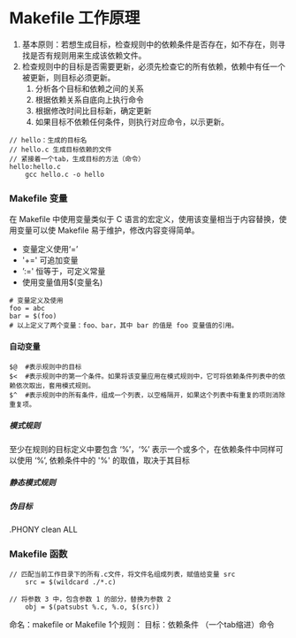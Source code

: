 # Makefile 工作原理
1. 基本原则：若想生成目标，检查规则中的依赖条件是否存在，如不存在，则寻找是否有规则用来生成该依赖文件。
2. 检查规则中的目标是否需要更新，必须先检查它的所有依赖，依赖中有任一个被更新，则目标必须更新。
   1. 分析各个目标和依赖之间的关系
   2. 根据依赖关系自底向上执行命令
   3. 根据修改时间比目标新，确定更新
   4. 如果目标不依赖任何条件，则执行对应命令，以示更新。

```
// hello：生成的目标名
// hello.c 生成目标依赖的文件
// 紧接着一个tab，生成目标的方法（命令）
hello:hello.c           
	gcc hello.c -o hello
```

### Makefile 变量
在 Makefile 中使用变量类似于 C 语言的宏定义，使用该变量相当于内容替换，使用变量可以使 Makefile 易于维护，修改内容变得简单。
+ 变量定义使用‘=’
+ '+=' 可追加变量
+ ’:=' 恒等于，可定义常量
+ 使用变量值用$(变量名)
```
# 变量定义及使用
foo = abc
bar = $(foo)
# 以上定义了两个变量：foo、bar，其中 bar 的值是 foo 变量值的引用。
```

#### 自动变量
```
$@  #表示规则中的目标
$<  #表示规则中的第一个条件。如果将该变量应用在模式规则中，它可将依赖条件列表中的依赖依次取出，套用模式规则。
$^  #表示规则中的所有条件，组成一个列表，以空格隔开，如果这个列表中有重复的项则消除重复项。
```

##### 模式规则
至少在规则的目标定义中要包含 ‘%’，‘%’ 表示一个或多个，在依赖条件中同样可以使用 ‘%’, 依赖条件中的 '%' 的取值，取决于其目标

##### 静态模式规则

##### 伪目标
.PHONY clean ALL


### Makefile 函数
```
// 匹配当前工作目录下的所有.c文件，将文件名组成列表，赋值给变量 src
    src = $(wildcard ./*.c) 

// 将参数 3 中，包含参数 1 的部分，替换为参数 2
    obj = $(patsubst %.c, %.o, $(src))
```


命名：makefile or Makefile
1个规则：
    目标：依赖条件
            （一个tab缩进）命令